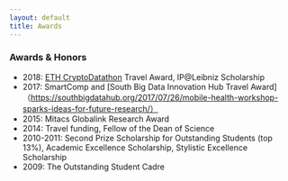 ```yaml
---
layout: default
title: Awards
---
```


### Awards & Honors 

* 2018: [ETH CryptoDatathon](https://www.cryptodatathon.com/) Travel Award, IP@Leibniz Scholarship
* 2017: SmartComp and [South Big Data Innovation Hub Travel Award]（https://southbigdatahub.org/2017/07/26/mobile-health-workshop-sparks-ideas-for-future-research/）
* 2015: Mitacs Globalink Research Award
* 2014: Travel funding, Fellow of the Dean of Science
* 2010-2011: Second Prize Scholarship for Outstanding Students (top 13%), Academic Excellence Scholarship, Stylistic Excellence Scholarship
* 2009: The Outstanding Student Cadre

